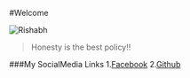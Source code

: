 #Welcome 

![Rishabh](https://i.ytimg.com/vi/DmCDhWGsZLk/hqdefault.jpg)
>Honesty is the best policy!!

###My SocialMedia Links
1.[Facebook](https://www.facebook.com/profile.php?id=100004560270849)
2.[Github](https://github.com/18Rishabh)

